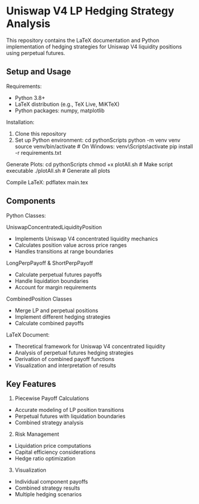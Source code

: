 # Uniswap V4 LP Hedging Strategy Analysis

This repository contains the LaTeX documentation and Python implementation of hedging strategies for Uniswap V4 liquidity positions using perpetual futures.

## Setup and Usage

Requirements:
- Python 3.8+
- LaTeX distribution (e.g., TeX Live, MiKTeX)
- Python packages: numpy, matplotlib

Installation:
1. Clone this repository
2. Set up Python environment:
   cd pythonScripts
   python -m venv venv
   source venv/bin/activate  # On Windows: venv\Scripts\activate
   pip install -r requirements.txt

Generate Plots:
cd pythonScripts
chmod +x plotAll.sh  # Make script executable
./plotAll.sh        # Generate all plots

Compile LaTeX:
pdflatex main.tex

## Components

Python Classes:

UniswapConcentratedLiquidityPosition
- Implements Uniswap V4 concentrated liquidity mechanics
- Calculates position value across price ranges
- Handles transitions at range boundaries

LongPerpPayoff & ShortPerpPayoff
- Calculate perpetual futures payoffs
- Handle liquidation boundaries
- Account for margin requirements

CombinedPosition Classes
- Merge LP and perpetual positions
- Implement different hedging strategies
- Calculate combined payoffs

LaTeX Document:
- Theoretical framework for Uniswap V4 concentrated liquidity
- Analysis of perpetual futures hedging strategies
- Derivation of combined payoff functions
- Visualization and interpretation of results

## Key Features

1. Piecewise Payoff Calculations
- Accurate modeling of LP position transitions
- Perpetual futures with liquidation boundaries
- Combined strategy analysis

2. Risk Management
- Liquidation price computations
- Capital efficiency considerations
- Hedge ratio optimization

3. Visualization
- Individual component payoffs
- Combined strategy results
- Multiple hedging scenarios